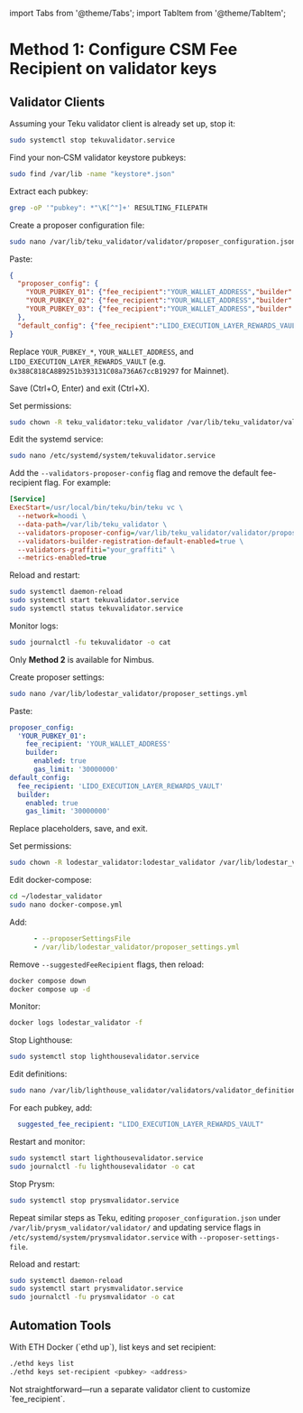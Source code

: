 import Tabs from '@theme/Tabs';
import TabItem from '@theme/TabItem';

# Method 1: Configure CSM Fee Recipient on validator keys

## Validator Clients

<Tabs>
  <TabItem value="teku" label="Teku">

Assuming your Teku validator client is already set up, stop it:

```bash
sudo systemctl stop tekuvalidator.service
```

Find your non‑CSM validator keystore pubkeys:

```bash
sudo find /var/lib -name "keystore*.json"
```

Extract each pubkey:

```bash
grep -oP '"pubkey": *"\K[^"]+' RESULTING_FILEPATH
```

Create a proposer configuration file:

```bash
sudo nano /var/lib/teku_validator/validator/proposer_configuration.json
```

Paste:

```json
{
  "proposer_config": {
    "YOUR_PUBKEY_01": {"fee_recipient":"YOUR_WALLET_ADDRESS","builder":{"enabled":true}},
    "YOUR_PUBKEY_02": {"fee_recipient":"YOUR_WALLET_ADDRESS","builder":{"enabled":true}},
    "YOUR_PUBKEY_03": {"fee_recipient":"YOUR_WALLET_ADDRESS","builder":{"enabled":true}}
  },
  "default_config": {"fee_recipient":"LIDO_EXECUTION_LAYER_REWARDS_VAULT","builder":{"enabled":true}}
}
```

Replace `YOUR_PUBKEY_*`, `YOUR_WALLET_ADDRESS`, and `LIDO_EXECUTION_LAYER_REWARDS_VAULT` (e.g. `0x388C818CA8B9251b393131C08a736A67ccB19297` for Mainnet).

Save (Ctrl+O, Enter) and exit (Ctrl+X).

Set permissions:

```bash
sudo chown -R teku_validator:teku_validator /var/lib/teku_validator/validator
```

Edit the systemd service:

```bash
sudo nano /etc/systemd/system/tekuvalidator.service
```

Add the `--validators-proposer-config` flag and remove the default fee-recipient flag. For example:

```ini
[Service]
ExecStart=/usr/local/bin/teku/bin/teku vc \
  --network=hoodi \
  --data-path=/var/lib/teku_validator \
  --validators-proposer-config=/var/lib/teku_validator/validator/proposer_configuration.json \
  --validators-builder-registration-default-enabled=true \
  --validators-graffiti="your_graffiti" \
  --metrics-enabled=true
```

Reload and restart:

```bash
sudo systemctl daemon-reload
sudo systemctl start tekuvalidator.service
sudo systemctl status tekuvalidator.service
```

Monitor logs:

```bash
sudo journalctl -fu tekuvalidator -o cat
```

  </TabItem>
  <TabItem value="nimbus" label="Nimbus">

Only **Method 2** is available for Nimbus.

  </TabItem>
  <TabItem value="lodestar" label="Lodestar">

Create proposer settings:

```bash
sudo nano /var/lib/lodestar_validator/proposer_settings.yml
```

Paste:

```yaml
proposer_config:
  'YOUR_PUBKEY_01':
    fee_recipient: 'YOUR_WALLET_ADDRESS'
    builder:
      enabled: true
      gas_limit: '30000000'
default_config:
  fee_recipient: 'LIDO_EXECUTION_LAYER_REWARDS_VAULT'
  builder:
    enabled: true
    gas_limit: '30000000'
```

Replace placeholders, save, and exit.

Set permissions:

```bash
sudo chown -R lodestar_validator:lodestar_validator /var/lib/lodestar_validator
```

Edit docker-compose:

```bash
cd ~/lodestar_validator
sudo nano docker-compose.yml
```

Add:

```yaml
      - --proposerSettingsFile
      - /var/lib/lodestar_validator/proposer_settings.yml
```

Remove `--suggestedFeeRecipient` flags, then reload:

```bash
docker compose down
docker compose up -d
```

Monitor:

```bash
docker logs lodestar_validator -f
```

  </TabItem>
  <TabItem value="lighthouse" label="Lighthouse">

Stop Lighthouse:

```bash
sudo systemctl stop lighthousevalidator.service
```

Edit definitions:

```bash
sudo nano /var/lib/lighthouse_validator/validators/validator_definitions.yml
```

For each pubkey, add:

```yaml
  suggested_fee_recipient: "LIDO_EXECUTION_LAYER_REWARDS_VAULT"
```

Restart and monitor:

```bash
sudo systemctl start lighthousevalidator.service
sudo journalctl -fu lighthousevalidator -o cat
```

  </TabItem>
  <TabItem value="prysm" label="Prysm">

Stop Prysm:

```bash
sudo systemctl stop prysmvalidator.service
```

Repeat similar steps as Teku, editing `proposer_configuration.json` under `/var/lib/prysm_validator/validator/` and updating service flags in `/etc/systemd/system/prysmvalidator.service` with `--proposer-settings-file`.

Reload and restart:

```bash
sudo systemctl daemon-reload
sudo systemctl start prysmvalidator.service
sudo journalctl -fu prysmvalidator -o cat
```

  </TabItem>
</Tabs>

## Automation Tools

<Tabs>
  <TabItem value="eth-docker" label="ETH Docker">
With ETH Docker (`ethd up`), list keys and set recipient:

```bash
./ethd keys list
./ethd keys set-recipient <pubkey> <address>
```

  </TabItem>
  <TabItem value="ethpillar" label="ETH Pillar">
Not straightforward—run a separate validator client to customize `fee_recipient`.
  </TabItem>
</Tabs>